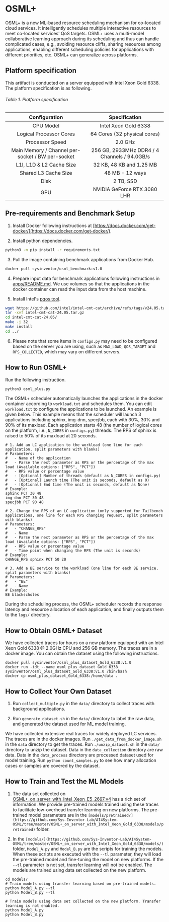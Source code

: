 # OSML+
OSML+ is a new ML-based resource scheduling mechanism for co-located cloud services. It intelligently schedules multiple interactive resources to meet co-located services' QoS targets. OSML+ uses a multi-model collaborative learning approach during its scheduling and thus can handle complicated cases, e.g., avoiding resource cliffs, sharing resources among applications, enabling different scheduling policies for applications with different priorities, etc. OSML+ can generalize across platforms.

## Platform specification
This artifact is conducted on a server equipped with Intel Xeon Gold 6338. The platform specification is as following.

###### Table 1. Platform specification
| Configuration           | Specification           |
| :---------------------: | :---------------------: | 
| CPU Model               | Intel Xeon Gold 6338    |
| Logical Processor Cores | 64 Cores (32 physical cores) |
| Processor Speed         | 2.0 GHz                  |
| Main Memory / Channel per-socket / BW per-socket | 256 GB, 2933MHz DDR4 / 4 Channels / 94.0GB/s|
| L1I, L1D & L2 Cache Size | 32 KB, 48 KB and 1.25 MB |
| Shared L3 Cache Size | 48 MB - 12 ways |
| Disk | 2 TB, SSD |
| GPU | NVIDIA GeForce RTX 3080 LHR |


## Pre-requirements and Benchmark Setup
1. Install Docker following instructions at [https://docs.docker.com/get-docker/](https://docs.docker.com/get-docker/).

2. Install python dependencies.
```bash
python3 -m pip install -r requirements.txt
```

3. Pull the image containing benchmark applications from Docker Hub.
``` bash
docker pull sysinventor/osml_benchmark:v1.0
```

4. Prepare input data for benchmark applications following instructions in [apps/README.md](https://github.com/Sys-Inventor-Lab/AI4System-OSML/tree/master/OSML+_on_server_with_Intel_Xeon_Gold_6338/apps/README.md). We use volumes so that the applications in the docker container can read the input data from the host machine.

5. Install Intel's [pqos tool](https://github.com/intel/intel-cmt-cat).
```bash
wget https://github.com/intel/intel-cmt-cat/archive/refs/tags/v24.05.tar.gz
tar -xvf intel-cmt-cat-24.05.tar.gz
cd intel-cmt-cat-24.05/
make -j 32
make install
cd ../
```

6. Please note that some items in `configs.py` may need to be configured based on the server you are using, such as `MAX_LOAD`, `QOS_TARGET` and `RPS_COLLECTED`, which may vary on different servers.

## How to Run OSML+
Run the following instruction.
```bash
python3 osml_plus.py
```

The OSML+ scheduler automatically launches the applications in the docker container according to `workload.txt` and schedules them. You can edit `workload.txt` to configure the applications to be launched. An example is given below. This example means that the scheduler will launch 3 applications including sphinx, img-dnn, specjbb, each with 30%, 30% and 90% of its maxload. Each application starts 48 (the number of logical cores on the platform, i.e., `N_CORES` in `configs.py`) threads. The RPS of sphinx is raised to 50% of its maxload at 20 seconds.
```
# 1. Add an LC application to the workload (one line for each application, split parameters with blanks)
# Parameters:
#   - Name of the application
#   - Parse the next parameter as RPS or the percentage of the max load (Available options: ["RPS", "PCT"])
#   - RPS value or percentage value
#   - [Optional] Number of threads (default as N_CORES in configs.py)
#   - [Optional] Launch time (The unit is seconds, default as 0)
#   - [Optional] End time (The unit is seconds, default as None)
# Example:
sphinx PCT 30 48
img-dnn PCT 30 48
specjbb PCT 90 48

# 2. Change the RPS of an LC application (only supported for Tailbench applications, one line for each RPS changing request, split parameters with blanks)
# Parameters:
#   - "CHANGE_RPS"
#   - Name
#   - Parse the next parameter as RPS or the percentage of the max load (Available options: ["RPS", "PCT"])
#   - RPS value or percentage value
#   - Time point when changing the RPS (The unit is seconds)
# Example:
CHANGE_RPS sphinx PCT 50 20

# 3. Add a BE service to the workload (one line for each BE service, split parameters with blanks)
# Parameters:
#   - "BE"
#   - Name
# Example:
BE blackscholes
```

During the scheduling process, the OSML+ scheduler records the response latency and resource allocation of each application, and finally outputs them to the `logs/` directory.

## How to Obtain OSML+ Dataset
We have collected traces for hours on a new platform equipped with an Intel Xeon Gold 6338 @ 2.0GHz CPU and 256 GB memory. The traces are in a docker image. You can obtain the dataset using the following instructions.
```
docker pull sysinventor/osml_plus_dataset_Gold_6338:v1.0
docker run -idt --name osml_plus_dataset_Gold_6338 sysinventor/osml_plus_dataset_Gold_6338:v1.0 /bin/bash
docker cp osml_plus_dataset_Gold_6338:/home/data .
```

## How to Collect Your Own Dataset
1. Run `collect_multiple.py` in the `data/` directory to collect traces with background applications.
   
2. Run `generate_dataset.sh` in the `data/` directory to label the raw data, and generated the dataset used for ML model training.

We have collected extensive real traces for widely deployed LC services. The traces are in the docker images. Run `./get_data_from_docker_image.sh` in the `data` directory to get the traces. Run `./unzip_dataset.sh` in the `data/` directory to unzip the dataset. Data in the `data_collection` directory are raw data. Data in the `data_process` directory are processed dataset used for model training. Run `python count_samples.py` to see how many allocation cases or samples are covered by the dataset.

## How to Train and Test the ML Models
1. The data set collected on [OSML+_on_server_with_Intel_Xeon_E5_2697_v4](https://github.com/Sys-Inventor-Lab/AI4System-OSML/tree/master/OSML+_on_server_with_Intel_Xeon_E5_2697_v4) has a rich set of information. We provide pre-trained models trained using these traces to facilitate low-overhead transfer learning on new platforms. The pre-trained model parameters are in the `[models/pretrained/](https://github.com/Sys-Inventor-Lab/AI4System-OSML/tree/master/OSML+_on_server_with_Intel_Xeon_Gold_6338/models/pretrained)` folder. 

2. In the `[models/](https://github.com/Sys-Inventor-Lab/AI4System-OSML/tree/master/OSML+_on_server_with_Intel_Xeon_Gold_6338/models/)` folder, `Model_A.py` and `Model_B.py` are the scripts for training the models. When these scripts are executed with the `--tl` parameter, they will load the pre-trained model and fine-tuning the model on new platforms. If the `--tl` parameter is not set, transfer learning will not be enabled. The models are trained using data set collected on the new platform.
```
cd models/
# Train models using transfer learning based on pre-trained models.
python Model_A.py --tl
python Model_B.py --tl

# Train models using data set collected on the new platform. Transfer learning is not enabled.
python Model_A.py
python Model_B.py
```
